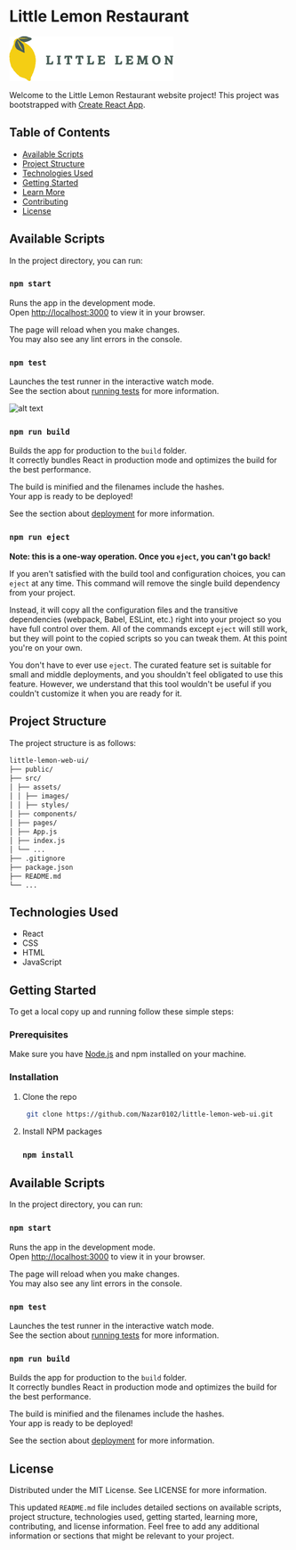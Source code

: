 # Little Lemon Restaurant
![alt text](https://github.com/Nazar0102/little-lemon-web-ui/blob/main/src/assets/images/Logo.svg?raw=true)

Welcome to the Little Lemon Restaurant website project! This project was bootstrapped with [Create React App](https://github.com/facebook/create-react-app).

## Table of Contents

- [Available Scripts](#available-scripts)
- [Project Structure](#project-structure)
- [Technologies Used](#technologies-used)
- [Getting Started](#getting-started)
- [Learn More](#learn-more)
- [Contributing](#contributing)
- [License](#license)

## Available Scripts

In the project directory, you can run:

### `npm start`

Runs the app in the development mode.\
Open [http://localhost:3000](http://localhost:3000) to view it in your browser.

The page will reload when you make changes.\
You may also see any lint errors in the console.

### `npm test`

Launches the test runner in the interactive watch mode.\
See the section about [running tests](https://facebook.github.io/create-react-app/docs/running-tests) for more information.

![alt text](https://github.com/Nazar0102/little-lemon-web-ui/blob/main/src/assets/images/temp/testing.svg?raw=true)


### `npm run build`

Builds the app for production to the `build` folder.\
It correctly bundles React in production mode and optimizes the build for the best performance.

The build is minified and the filenames include the hashes.\
Your app is ready to be deployed!

See the section about [deployment](https://facebook.github.io/create-react-app/docs/deployment) for more information.

### `npm run eject`

**Note: this is a one-way operation. Once you `eject`, you can't go back!**

If you aren't satisfied with the build tool and configuration choices, you can `eject` at any time. This command will remove the single build dependency from your project.

Instead, it will copy all the configuration files and the transitive dependencies (webpack, Babel, ESLint, etc.) right into your project so you have full control over them. All of the commands except `eject` will still work, but they will point to the copied scripts so you can tweak them. At this point you're on your own.

You don't have to ever use `eject`. The curated feature set is suitable for small and middle deployments, and you shouldn't feel obligated to use this feature. However, we understand that this tool wouldn't be useful if you couldn't customize it when you are ready for it.

## Project Structure

The project structure is as follows:

```
little-lemon-web-ui/
├── public/ 
├── src/
│ ├── assets/
│ │ ├── images/
│ │ ├── styles/
│ ├── components/
│ ├── pages/
│ ├── App.js
│ ├── index.js
│ └── ...
├── .gitignore
├── package.json
├── README.md
└── ...
```

## Technologies Used

- React
- CSS
- HTML
- JavaScript

## Getting Started

To get a local copy up and running follow these simple steps:

### Prerequisites

Make sure you have [Node.js](https://nodejs.org/) and npm installed on your machine.

### Installation

1. Clone the repo

   ```sh 
    git clone https://github.com/Nazar0102/little-lemon-web-ui.git

2. Install NPM packages
   ### `npm install`

## Available Scripts

In the project directory, you can run:

### `npm start`

Runs the app in the development mode.\
Open [http://localhost:3000](http://localhost:3000) to view it in your browser.

The page will reload when you make changes.\
You may also see any lint errors in the console.

### `npm test`

Launches the test runner in the interactive watch mode.\
See the section about [running tests](https://facebook.github.io/create-react-app/docs/running-tests) for more information.

### `npm run build`

Builds the app for production to the `build` folder.\
It correctly bundles React in production mode and optimizes the build for the best performance.

The build is minified and the filenames include the hashes.\
Your app is ready to be deployed!

See the section about [deployment](https://facebook.github.io/create-react-app/docs/deployment) for more information.

## License

Distributed under the MIT License. See LICENSE for more information.

This updated `README.md` file includes detailed sections on available scripts, project structure, technologies used, getting started, learning more, contributing, and license information. Feel free to add any additional information or sections that might be relevant to your project.

